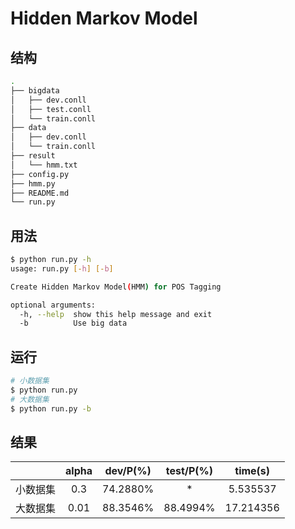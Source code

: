 # Hidden Markov Model

## 结构

```sh
.
├── bigdata
│   ├── dev.conll
│   ├── test.conll
│   └── train.conll
├── data
│   ├── dev.conll
│   └── train.conll
├── result
│   └── hmm.txt
├── config.py
├── hmm.py
├── README.md
└── run.py
```

## 用法

```sh
$ python run.py -h
usage: run.py [-h] [-b]

Create Hidden Markov Model(HMM) for POS Tagging

optional arguments:
  -h, --help  show this help message and exit
  -b          Use big data
```

## 运行

```sh
# 小数据集
$ python run.py
# 大数据集
$ python run.py -b
```

## 结果

|  | alpha | dev/P(%) | test/P(%) | time(s)  |
| :---: | :------: | :-------: | :------: | :------: |
|  小数据集  |  0.3  | 74.2880% | * | 5.535537 |
| 大数据集 | 0.01  | 88.3546% | 88.4994%  | 17.214356 |